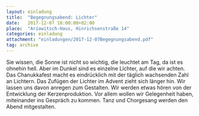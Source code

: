 ```yaml
---
layout: einladung
title:  "Begegnungsabend: Lichter"
date:   2017-12-07 18:00:00+02:00
place:  "Ariowitsch-Haus, Hinrichsenstraße 14"
categories: einladung
attachment: "einladungen/2017-12-07Begegnungsabend.pdf"
tag: archive
---
```


Sie wissen, die Sonne ist nicht so wichtig, die leuchtet am Tag, da ist es ohnehin hell.
Aber im Dunkel sind es einzelne Lichter, auf die wir achten.
Das Chanukkafest macht es eindrücklich mit der täglich wachsenden Zahl an Lichtern.
Das Zufügen der Lichter im Advent zieht sich länger hin.
Wir lassen uns davon anregen zum Gestalten.
Wir werden etwas hören von der Entwicklung der Kerzenproduktion.
Vor allem wollen wir Gelegenheit haben, miteinander ins Gespräch zu kommen.
Tanz und Chorgesang werden den Abend mitgestalten.
